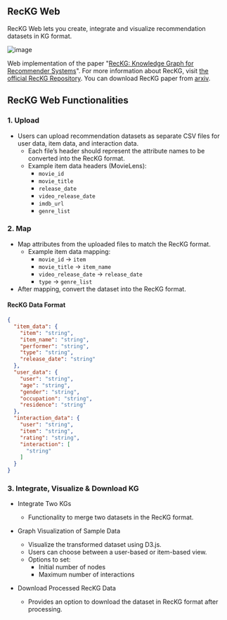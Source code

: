 ## RecKG Web

RecKG Web lets you create, integrate and visualize recommendation datasets in KG format.

![image](https://github.com/user-attachments/assets/77a650fa-c4ab-44b9-9b2f-e8faa64ba45f)

Web implementation of the paper "[RecKG: Knowledge Graph for Recommender Systems](https://dl.acm.org/doi/10.1145/3605098.3636009)". For more information about RecKG, visit [the official RecKG Repository](https://github.com/tree-jhk/RecKG). You can download RecKG paper from [arxiv](https://arxiv.org/abs/2501.03598).

## RecKG Web Functionalities

### 1. Upload

- Users can upload recommendation datasets as separate CSV files for user data, item data, and interaction data.
  - Each file’s header should represent the attribute names to be converted into the RecKG format.
  - Example item data headers (MovieLens):
    - `movie_id`
    - `movie_title`
    - `release_date`
    - `video_release_date`
    - `imdb_url`
    - `genre_list`

### 2. Map

- Map attributes from the uploaded files to match the RecKG format.
  - Example item data mapping:
    - `movie_id` → `item`
    - `movie_title` → `item_name`
    - `video_release_date` → `release_date`
    - `type` → `genre_list`
- After mapping, convert the dataset into the RecKG format.

#### RecKG Data Format

```json
{
  "item_data": {
    "item": "string",
    "item_name": "string",
    "performer": "string",
    "type": "string",
    "release_date": "string"
  },
  "user_data": {
    "user": "string",
    "age": "string",
    "gender": "string",
    "occupation": "string",
    "residence": "string"
  },
  "interaction_data": {
    "user": "string",
    "item": "string",
    "rating": "string",
    "interaction": [
      "string"
    ]
  }
}
```

### 3. Integrate, Visualize & Download KG

- Integrate Two KGs
  - Functionality to merge two datasets in the RecKG format.

- Graph Visualization of Sample Data
  - Visualize the transformed dataset using D3.js.
  - Users can choose between a user-based or item-based view.
  - Options to set:
    - Initial number of nodes
    - Maximum number of interactions

- Download Processed RecKG Data
  - Provides an option to download the dataset in RecKG format after processing.
